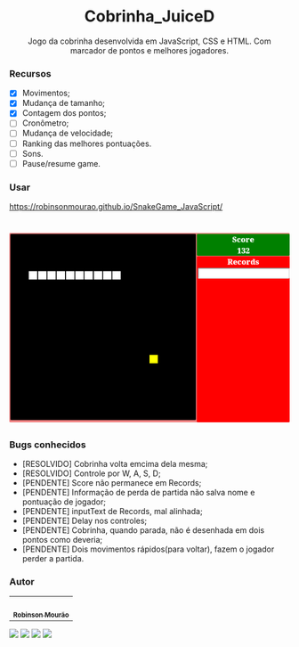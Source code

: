 <h1 align="center">Cobrinha_JuiceD</h1>

<p align="center">Jogo da cobrinha desenvolvida em JavaScript, CSS e HTML. Com marcador de pontos e melhores jogadores.</p>

### Recursos
- [x] Movimentos;
- [x] Mudança de tamanho;
- [x] Contagem dos pontos;
- [ ] Cronômetro;
- [ ] Mudança de velocidade;
- [ ] Ranking das melhores pontuações.
- [ ] Sons.
- [ ] Pause/resume game.
### Usar

https://robinsonmourao.github.io/SnakeGame_JavaScript/

<h1 align="center">
  <img alt="Snake Game JuiceD" src="./snake print.png" />
</h1>

### Bugs conhecidos

- [RESOLVIDO] Cobrinha volta emcima dela mesma;
- [RESOLVIDO] Controle por W, A, S, D;
- [PENDENTE] Score não permanece em Records;
- [PENDENTE] Informação de perda de partida não salva nome e pontuação de jogador;
- [PENDENTE] inputText de Records, mal alinhada;
- [PENDENTE] Delay nos controles;
- [PENDENTE] Cobrinha, quando parada, não é desenhada em dois pontos como deveria;
- [PENDENTE] Dois movimentos rápidos(para voltar), fazem o jogador perder a partida.

### Autor

<table>
  <td align="center">
	    <a href="https://github.com/robinsonmourao">
		    <img style="border-radius: 50%;" src="https://avatars.githubusercontent.com/u/49078615?s=460&u=1163c04d9f35b577063b3f6550ae520c4dd2f866&v=4" width="100px;" alt=""/>
		    <br/><sub><b>Robinson Mourão</b></sub>
		</a></br>
    </td>
</table>

<div>
  <a href="https://www.youtube.com/channel/UCBpKEuXZoi1qBtf4jLx1IuQ" target="_blank"><img src="https://img.shields.io/badge/YouTube-FF0000?style=for-the-badge&logo=youtube&logoColor=white" target="_blank"></a>
  <a href="https://www.instagram.com/robinson_mds.java" target="_blank"><img src="https://img.shields.io/badge/-Instagram-%23E4405F?style=for-the-badge&logo=instagram&logoColor=white" target="_blank"></a>
  <a href = "mailto:bob.info.guaratiba@gmail.com"><img src="https://img.shields.io/badge/-Gmail-%23333?style=for-the-badge&logo=gmail&logoColor=white" target="_blank"></a>
  <a href = "https://www.linkedin.com/in/robinson-mour%C3%A3o-9585a3248/"><img src="https://img.shields.io/badge/LinkedIn-0077B5?style=for-the-badge&logo=linkedin&logoColor=white"></a>
</div>
